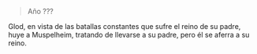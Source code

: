 > Año ???

Glod, en vista de las batallas constantes que sufre el reino de su padre, huye a Muspelheim, tratando de llevarse a su padre, pero él se aferra a su reino.